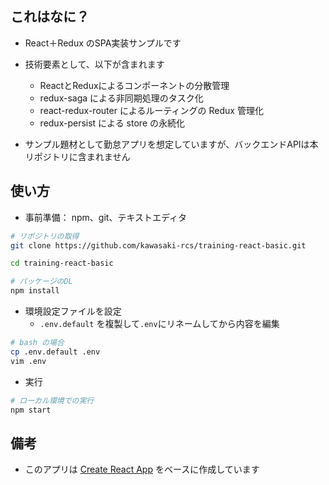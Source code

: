 ## これはなに？

- React＋Redux のSPA実装サンプルです

- 技術要素として、以下が含まれます
   - ReactとReduxによるコンポーネントの分散管理
   - redux-saga による非同期処理のタスク化
   - react-redux-router によるルーティングの Redux 管理化
   - redux-persist による store の永続化

- サンプル題材として勤怠アプリを想定していますが、バックエンドAPIは本リポジトリに含まれません

## 使い方

- 事前準備： npm、git、テキストエディタ

```bash
# リポジトリの取得
git clone https://github.com/kawasaki-rcs/training-react-basic.git

cd training-react-basic

# パッケージのDL
npm install
```

- 環境設定ファイルを設定
   - `.env.default` を複製して`.env`にリネームしてから内容を編集

```bash
# bash の場合
cp .env.default .env
vim .env
```




- 実行

```bash
# ローカル環境での実行
npm start

```



## 備考

- このアプリは [Create React App](https://github.com/facebook/create-react-app) をベースに作成しています
